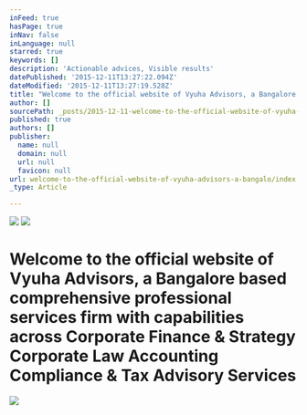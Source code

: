 ```yaml
---
inFeed: true
hasPage: true
inNav: false
inLanguage: null
starred: true
keywords: []
description: 'Actionable advices, Visible results'
datePublished: '2015-12-11T13:27:22.094Z'
dateModified: '2015-12-11T13:27:19.528Z'
title: "Welcome to the official website of Vyuha Advisors, a Bangalore based comprehensive professional services firm with capabilities across\_Corporate\_Finance & Strategy Corporate Law Accounting Compliance & Tax Advisory Services"
author: []
sourcePath: _posts/2015-12-11-welcome-to-the-official-website-of-vyuha-advisors-a-bangalo.md
published: true
authors: []
publisher:
  name: null
  domain: null
  url: null
  favicon: null
url: welcome-to-the-official-website-of-vyuha-advisors-a-bangalo/index.html
_type: Article

---
```

![](https://the-grid-user-content.s3-us-west-2.amazonaws.com/9be620eb-0ec9-4226-8f0e-5b560800ef19.png)
![](https://the-grid-user-content.s3-us-west-2.amazonaws.com/037ead28-46e5-4428-8c11-7b796d7755d1.png)

# **W**elcome to the official website of Vyuha Advisors, a Bangalore based comprehensive professional services firm with capabilities across Corporate Finance & Strategy Corporate Law Accounting Compliance & Tax Advisory Services
![](https://the-grid-user-content.s3-us-west-2.amazonaws.com/d4a43666-687a-494f-b510-2f9d303aca22.png)